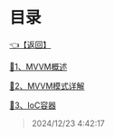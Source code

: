 # 目录  


[👈【返回】](/--Catalog--/dotnet/WPF/--Catalog--WPF)  


[📜1、MVVM概述](/dotnet/WPF/3、设计模式和MVVM/1、MVVM概述)  

[📜2、MVVM模式详解](/dotnet/WPF/3、设计模式和MVVM/2、MVVM模式详解)  

[📜3、IoC容器](/dotnet/WPF/3、设计模式和MVVM/3、IoC容器)  







> 2024/12/23 4:42:17

